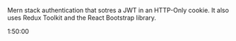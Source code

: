 Mern stack authentication that sotres a JWT in an HTTP-Only cookie. It also uses Redux Toolkit and the React Bootstrap library.

1:50:00

<!-- https://github.com/bradtraversy/mern-auth/blob/master/backend/config/db.js -->